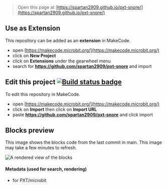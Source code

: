 
> Open this page at [https://spartan2909.github.io/pxt-snore/](https://spartan2909.github.io/pxt-snore/)

## Use as Extension

This repository can be added as an **extension** in MakeCode.

* open [https://makecode.microbit.org/](https://makecode.microbit.org/)
* click on **New Project**
* click on **Extensions** under the gearwheel menu
* search for **https://github.com/spartan2909/pxt-snore** and import

## Edit this project [![Build status badge](https://github.com/Spartan2909/pxt-snore/actions/workflows/pages/pages-build-deployment/badge.svg)](https://github.com/Spartan2909/pxt-snore/actions/workflows/pages/pages-build-deployment)

To edit this repository in MakeCode.

* open [https://makecode.microbit.org/](https://makecode.microbit.org/)
* click on **Import** then click on **Import URL**
* paste **https://github.com/spartan2909/pxt-snore** and click import

## Blocks preview

This image shows the blocks code from the last commit in main.
This image may take a few minutes to refresh.

![A rendered view of the blocks](https://github.com/spartan2909/pxt-snore/raw/main/.github/makecode/blocks.png)

#### Metadata (used for search, rendering)

* for PXT/microbit
<script src="https://makecode.com/gh-pages-embed.js"></script><script>makeCodeRender("{{ site.makecode.home_url }}", "{{ site.github.owner_name }}/{{ site.github.repository_name }}");</script>
